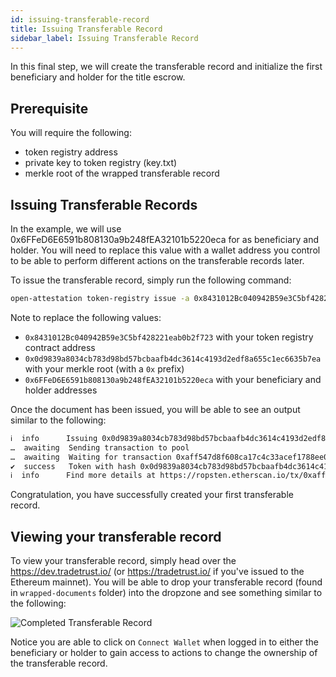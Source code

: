 ```yaml
---
id: issuing-transferable-record
title: Issuing Transferable Record
sidebar_label: Issuing Transferable Record
---
```


In this final step, we will create the transferable record and initialize the first beneficiary and holder for the title escrow.

## Prerequisite

You will require the following:

- token registry address
- private key to token registry (key.txt)
- merkle root of the wrapped transferable record

## Issuing Transferable Records

In the example, we will use 0x6FFeD6E6591b808130a9b248fEA32101b5220eca for as beneficiary and holder. You will need to replace this value with a wallet address you control to be able to perform different actions on the transferable records later.

To issue the transferable record, simply run the following command:

```sh
open-attestation token-registry issue -a 0x8431012Bc040942B59e3C5bf428221eab0b2f723 --tokenId 0x0d9839a8034cb783d98bd57bcbaafb4dc3614c4193d2edf8a655c1ec6635b7ea --beneficiary 0x6FFeD6E6591b808130a9b248fEA32101b5220eca --holder 0x6FFeD6E6591b808130a9b248fEA32101b5220eca -n ropsten -f key.txt
```

Note to replace the following values:

- `0x8431012Bc040942B59e3C5bf428221eab0b2f723` with your token registry contract address
- `0x0d9839a8034cb783d98bd57bcbaafb4dc3614c4193d2edf8a655c1ec6635b7ea` with your merkle root (with a `0x` prefix)
- `0x6FFeD6E6591b808130a9b248fEA32101b5220eca` with your beneficiary and holder addresses

Once the document has been issued, you will be able to see an output similar to the following:

```txt
ℹ  info      Issuing 0x0d9839a8034cb783d98bd57bcbaafb4dc3614c4193d2edf8a655c1ec6635b7ea to the initial recipient 0x6FFeD6E6591b808130a9b248fEA32101b5220eca and initial holder 0x6FFeD6E6591b808130a9b248fEA32101b5220eca in the registry 0x1E63411DC2fCd6Fab5EE938622f5f6A390F48272
…  awaiting  Sending transaction to pool
…  awaiting  Waiting for transaction 0xaff547d8f608ca17c4c33acef1788ee0b0cc177abb1efcb868250dbecdde46cf to be mined
✔  success   Token with hash 0x0d9839a8034cb783d98bd57bcbaafb4dc3614c4193d2edf8a655c1ec6635b7ea has been issued on 0x1E63411DC2fCd6Fab5EE938622f5f6A390F48272 with the initial recipient being 0x6FFeD6E6591b808130a9b248fEA32101b5220eca and initial holder 0x6FFeD6E6591b808130a9b248fEA32101b5220eca
ℹ  info      Find more details at https://ropsten.etherscan.io/tx/0xaff547d8f608ca17c4c33acef1788ee0b0cc177abb1efcb868250dbecdde46cf
```

Congratulation, you have successfully created your first transferable record.

## Viewing your transferable record

To view your transferable record, simply head over the https://dev.tradetrust.io/ (or https://tradetrust.io/ if you've issued to the Ethereum mainnet). You will be able to drop your transferable record (found in `wrapped-documents` folder) into the dropzone and see something similar to the following:

![Completed Transferable Record](/docs/integrator-section/transferable-record/issuing-transferable-record/completed.png)

Notice you are able to click on `Connect Wallet` when logged in to either the beneficiary or holder to gain access to actions to change the ownership of the transferable record.
